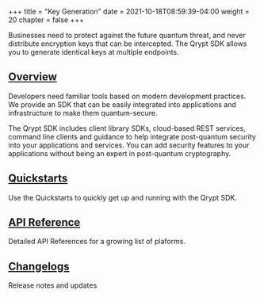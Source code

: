 +++
title = "Key Generation"
date = 2021-10-18T08:59:39-04:00
weight = 20
chapter = false
+++

Businesses need to protect against the future quantum threat, and never distribute encryption keys that can be intercepted. The Qrypt SDK allows you to generate identical keys at multiple endpoints.

## [Overview](overview/)

Developers need familiar tools based on modern development practices. We provide an SDK that can be easily integrated into applications and infrastructure to make them quantum-secure.

The Qrypt SDK includes client library SDKs, cloud-based REST services, command line clients and guidance to help integrate post-quantum security into your applications and services. You can add security features to your applications without being an expert in post-quantum cryptography.

## [Quickstarts](quickstarts/)

Use the Quickstarts to quickly get up and running with the Qrypt SDK.

## [API Reference](api/)

Detailed API References for a growing list of plaforms.

## [Changelogs](changelogs/)

Release notes and updates
